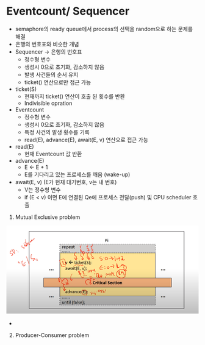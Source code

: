 # Eventcount/ Sequencer

- semaphore의 ready queue에서 process의 선택을 random으로 하는 문제를 해결
- 은행의 번호표와 비슷한 개념
- Sequencer  -> 은행의 번호표
  - 정수형 변수
  - 생성시 0으로 초기화, 감소하지 않음
  - 발생 사건들의 순서 유지
  - ticket() 연산으로만 접근 가능
- ticket(S)
  - 현재까지 ticket() 연산이 호출 된 횟수를 반환
  - Indivisible opration
- Eventcount
  - 정수형 변수
  - 생성시 0으로 초기화, 감소하지 않음
  - 특정 사건의 발생 횟수를 기록
  - read(E), advance(E), await(E, v) 연산으로 접근 가능
- read(E)
  - 현재 Eventcount 값 반환
- advance(E)
  - E <- E + 1
  - E를 기다리고 있는 프로세스를 깨움 (wake-up)
- await(E, v) (E가 현재 대기번호, v는 내 번호)
  - V는 정수형 변수
  - if (E < v) 이면 E에 연결된 Qe에 프로세스 전달(push) 및 CPU scheduler 호출

1. Mutual Exclusive problem

![image-20200924234058109](.\images\image-20200924234058109.png)

- 

2. Producer-Consumer problem

